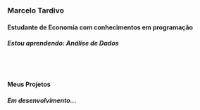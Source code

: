 ### Marcelo Tardivo
#### Estudante de Economia com conhecimentos em programação
##### Estou aprendendo: Análise de Dados
<br><br>
#### Meus Projetos
##### Em desenvolvimento...
